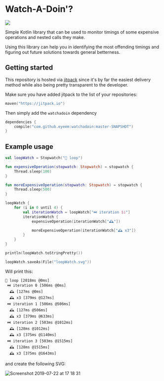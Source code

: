 # Watch-A-Doin'?

![](https://media.giphy.com/media/l0MYOUI5XfRk4LLWM/giphy.gif)

Simple Kotlin library that can be used to monitor timings of some expensive operations and nested calls they make.

Using this library can help you in identifying the most offending timings and figuring out future solutions towards general betterness.

## Getting started

This repository is hosted via [jitpack](https://jitpack.io/) since it's by far the easiest delivery method while also being pretty transparent to the developer.

Make sure you have added jitpack to the list of your repositories:

```kotlin
maven("https://jitpack.io")
```

Then simply add the `watchadoin` dependency

```kotlin
dependencies {
    compile("com.github.eyeem:watchadoin:master-SNAPSHOT")
}
```

## Example usage

```kotlin
val loopWatch = Stopwatch("🔁 loop")

fun expensiveOperation(stopwatch: Stopwatch) = stopwatch {
    Thread.sleep(100)
}

fun moreExpensiveOperation(stopwatch: Stopwatch) = stopwatch {
    Thread.sleep(500)
}

loopWatch {
    for (i in 0 until 4) {
        val iterationWatch = loopWatch["⏭️ iteration $i"]
        iterationWatch {
            expensiveOperation(iterationWatch["🕰️"])

            moreExpensiveOperation(iterationWatch["🕰 x3"])
        }
    }
}

println(loopWatch.toStringPretty())

loopWatch.saveAs(File("loopWatch.svg"))

```

Will print this:

```
🔁 loop [2018ms @0ms]
 ⏭️ iteration 0 [506ms @0ms]
  🕰️ [127ms @0ms]
  🕰 x3 [379ms @127ms]
 ⏭️ iteration 1 [506ms @506ms]
  🕰️ [127ms @506ms]
  🕰 x3 [379ms @633ms]
 ⏭️ iteration 2 [503ms @1012ms]
  🕰️ [128ms @1012ms]
  🕰 x3 [375ms @1140ms]
 ⏭️ iteration 3 [503ms @1515ms]
  🕰️ [128ms @1515ms]
  🕰 x3 [375ms @1643ms]
```

and create the following SVG:

![Screenshot 2019-07-22 at 17 18 31](https://user-images.githubusercontent.com/121164/61644309-c0286e80-aca4-11e9-9e30-083eb22a35fd.png)